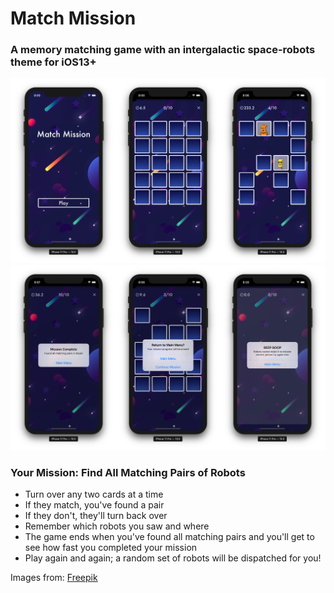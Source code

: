 #  Match Mission

<h3> A memory matching game with an intergalactic space-robots theme for iOS13+ </h3>

![Mainscreen, No matches, Some matches](Screenshots/set1.png)
![Mainscreen, No matches, Some matches](Screenshots/set2.png)

<h3> Your Mission: Find All Matching Pairs of Robots </h3>

- Turn over any two cards at a time
- If they match, you've found a pair
- If they don't, they'll turn back over 
- Remember which robots you saw and where
- The game ends when you've found all matching pairs and you'll get to see how fast you completed your mission
- Play again and again; a random set of robots will be dispatched for you!


Images from:
<a href="http://www.freepik.com">Freepik</a> 
